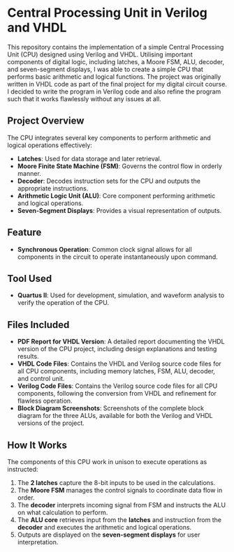 # Central Processing Unit in Verilog and VHDL
This repository contains the implementation of a simple Central Processing Unit (CPU) designed using Verilog and VHDL. Utilising important components of digital logic, including latches, a Moore FSM, ALU, decoder, and seven-segment displays, I was able to create a simple CPU that performs basic arithmetic and logical functions. The project was originally written in VHDL code as part of the final project for my digital circuit course. I decided to write the program in Verilog code and also refine the program such that it works flawlessly without any issues at all.

## Project Overview  
The CPU integrates several key components to perform arithmetic and logical operations effectively:  

- **Latches**: Used for data storage and later retrieval.
- **Moore Finite State Machine (FSM)**: Governs the control flow in orderly manner.  
- **Decoder**: Decodes instruction sets for the CPU and outputs the appropriate instructions.
- **Arithmetic Logic Unit (ALU)**: Core component performing arithmetic and logical operations.  
- **Seven-Segment Displays**: Provides a visual representation of outputs.

## Feature

- **Synchronous Operation**: Common clock signal allows for all components in the circuit to operate instantaneously upon command.

## Tool Used
- **Quartus II**: Used for development, simulation, and waveform analysis to verify the operation of the CPU.

## Files Included

- **PDF Report for VHDL Version**: A detailed report documenting the VHDL version of the CPU project, including design explanations and testing results.
- **VHDL Code Files**: Contains the VHDL and Verilog source code files for all CPU components, including memory latches, FSM, ALU, decoder, and control unit.
- **Verilog Code Files**: Contains the Verilog source code files for all CPU components, following the conversion from VHDL and refinement for flawless operation.
- **Block Diagram Screenshots**: Screenshots of the complete block diagram for the three ALUs, available for both the Verilog and VHDL versions of the project.


## How It Works  
The components of this CPU work in unison to execute operations as instructed:  

1. The **2 latches** capture the 8-bit inputs to be used in the calculations.
2. The **Moore FSM** manages the control signals to coordinate data flow in order.  
3. The **decoder** interprets incoming signal from FSM and instructs the ALU on what calculation to perform. 
4. The **ALU core** retrieves input from the **latches** and instruction from the **decoder** and executes the arithmetic and logical operations.  
6. Outputs are displayed on the **seven-segment displays** for user interpretation.
